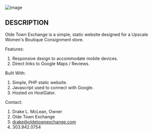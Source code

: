 ![image](https://user-images.githubusercontent.com/59033117/135487337-91522b45-7052-4574-a496-7e77639343a6.png)

DESCRIPTION
------------
Olde Town Exchange is a simple, static website designed for a Upscale Women's Boutique Consignment store.

Features:
1. Responsive design to accommodate mobile devices.
2. Direct links to Google Maps / Reviews.

Built With:
1. Simple, PHP static website.
2. Javascript used to connect with Google.
3. Hosted on HostGator.

Contact:
1. Drake L. McLean, Owner
3. Olde Town Exchange
4. drake@oldetownexchange.com
5. 303.942.0754
